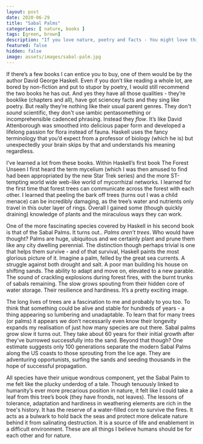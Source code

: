 ```yaml
---
layout: post
date: 2020-06-29
title: "Sabal Palms"
categories: [ nature, books ]
tags: [green, brown]
description: "If you love nature, poetry and facts - You might love this author"
featured: false
hidden: false
image: assets/images/sabal-palm.jpg
---
```

If there’s a few books I can entice you to buy, one of them would be by the author David George Haskell. Even if you don’t like reading a whole lot, are bored by non-fiction and put to stupor by poetry, I would still recommend the two books he has out. And yes they have all those qualities - they’re booklike (chapters and all), have got sciencey facts and they sing like poetry. But really they’re nothing like their usual parent genres. They don't *sound* scientific, they don't use iambic pentasomething or incomprehensible cadenced phrasing. Instead they *flow*. It’s like David Attenborough was smoothed into delicious paper form and developed a lifelong passion for flora instead of fauna. Haskell uses the fancy terminology that you’d expect from a professor of biology (which he is) but unexpectedly your brain skips by that and understands his meaning regardless.

I’ve learned a lot from these books. Within Haskell’s first book The Forest Unseen I first heard the term mycelium (which I was then amused to find had been appropriated by the new Star Trek series) and the more ST-tempting world wide web-like world of mycorrhizal networks. I learned for the first time that forest trees can communicate across the forest with each other. I learned that peeling the bark off trees (turns out I was a child menace) can be incredibly damaging, as the tree’s water and nutrients only travel in this outer layer of rings. Overall I gained some (though quickly draining) knowledge of plants and the miraculous ways they can work.

One of the more fascinating species covered by Haskell in his second book is that of the Sabal Palms. It turns out.. *Palms aren’t trees*. Who would have thought? Palms are huge, ubiquitous and we certainly plant and prune them like any city dwelling perennial. The distinction though perhaps trivial is one that helps them survive - and of that survival, Haskell paints the most glorious picture of it. Imagine a palm, felled by the great sea currents. A struggle against both drought and salt. A poor man building his house on shifting sands. The ability to adapt and move on, elevated to a new parable. The sound of crackling explosions during forest fires, with the burnt trunks of sabals remaining. The slow grows spouting from their hidden core of water storage. Their resilience and hardiness. It’s a pretty exciting image.

The long lives of trees are a fascination to me and probably to you too. To think that something could be alive and stable for hundreds of years - a thing appearing so lumbering and unadaptable. To learn that for many trees (or palms) it appears we don’t necessarily even know their longevity expands my realisation of just how many species are out there. Sabal palms grow slow it turns out. They take about 60 years for their initial growth after they’ve burrowed successfully into the sand. Beyond that though? One estimate suggests only 100 generations separate the modern Sabal Palms along the US coasts to those sprouting from the Ice age. They are adventuring opportunists, surfing the sands and seeding thousands in the hope of successful propagation.

All species have their unique wondrous component, yet the Sabal Palm to me felt like the plucky underdog of a tale. Though tenuously linked to humanity’s ever more precarious position in nature, it felt like I could take a leaf from this tree’s book (they have fronds, not leaves). The lessons of tolerance, adaptation and hardiness in weathering elements are rich in the tree's history. It has the reserve of a water-filled core to survive the fires. It acts as a bulwark to hold back the seas and protect more delicate nature behind it from salinating destruction. It is a source of life and enablement in a difficult environment. These are all things I believe humans should be for each other and for nature.

